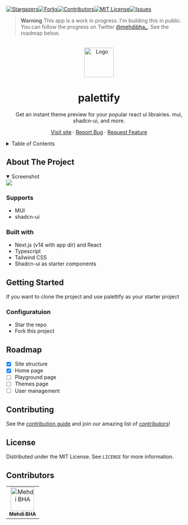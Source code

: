 [![Stargazers][stars-shield]][stars-url][![Forks][forks-shield]][forks-url][![Contributors][contributors-shield]][contributors-url][![MIT License][license-shield]][license-url][![Issues][issues-shield]][issues-url]

> **Warning**
> This app is a work in progress. I'm building this in public. You can follow the progress on Twitter [@mehdibha\_](https://twitter.com/mehdibha_).
> See the roadmap below.

<br/>
<div align="center">
  <a href="https://github.com/mehdibha/palettify">
    <img src="https://palettify.co/images/logo.png" alt="Logo" width="80" height="80">
  </a>
  <h1 align="center">palettify</h1>
  <p align="center">
    Get an instant theme preview for your popular react ui librairies. mui, shadcn-ui, and more.
  </p>
  <p>
    
   <a href="https://palettify.co">Visit site</a>
    ·
    <a href="https://github.com/mehdibha/palettify/issues">Report Bug</a>
    ·
    <a href="https://github.com/mehdibha/palettify/issues">Request Feature</a>
  </p>
</div>

<details>
  <summary>Table of Contents</summary>
  <ol>
    <li><a href="#about-the-project">About The Project</a>
      <ul>
        <li><a href="#features">Features</a></li>
        <li><a href="#built-with">Built With</a></li>
      </ul>
    </li>
    <li><a href="#getting-started">Getting Started</a></li>
    <li><a href="#roadmap">Roadmap</a></li>
    <li><a href="#sites-using-notionfolio">Sites using palettify</a></li>
    <li><a href="#contributing">Contributing</a></li>
    <li><a href="#license">License</a></li>
    <li><a href="#contributors">Contributors</a></li>
  </ol>
</details>

<!-- ABOUT THE PROJECT -->

## About The Project

<details open><summary>Screenshot</summary>
<img src="https://palettify.co/images/thumbnail.png" />
</details>

### Supports

- MUI
- shadcn-ui

### Built with

- Next.js (v14 with app dir) and React
- Typescript
- Tailwind CSS
- Shadcn-ui as starter components

## Getting Started

If you want to clone the project and use palettify as your starter project

### Configuratuion

- Star the repo
- Fork this project

## Roadmap

- [X] Site structure
- [X] Home page
- [ ] Playground page
- [ ] Themes page
- [ ] User management

<!-- CONTRIBUTING -->

## Contributing

See the [contribution guide](CONTRIBUTING.md) and join our amazing list of [contributors](https://github.com/mehdibha/palettify/graphs/contributors)!

<!-- LICENSE -->

## License

Distributed under the MIT License. See `LICENSE` for more information.

## Contributors

<table><tr align="left">
  <td align="center"><a href="https://github.com/mehdibha"><img src="https://avatars.githubusercontent.com/u/12223900?v=4" width="64px;"alt="Mehdi BHA"/><br/><sub><b>Mehdi BHA</b></sub></a></td>
</tr></table>

[contributors-shield]: https://img.shields.io/github/contributors/mehdibha/palettify.svg?style=for-the-badge
[contributors-url]: https://github.com/mehdibha/palettify/graphs/contributors
[forks-shield]: https://img.shields.io/github/forks/mehdibha/palettify.svg?style=for-the-badge
[forks-url]: https://github.com/mehdibha/palettify.svg/network/members
[stars-shield]: https://img.shields.io/github/stars/mehdibha/palettify.svg?style=for-the-badge
[stars-url]: https://github.com/mehdibha/palettify.svg/stargazers
[issues-shield]: https://img.shields.io/github/issues/mehdibha/palettify.svg?style=for-the-badge
[issues-url]: https://github.com/mehdibha/palettify.svg/issues
[license-shield]: https://img.shields.io/github/license/mehdibha/palettify.svg?style=for-the-badge
[license-url]: https://github.com/mehdibha/palettify.svg/blob/master/LICENSE.txt
